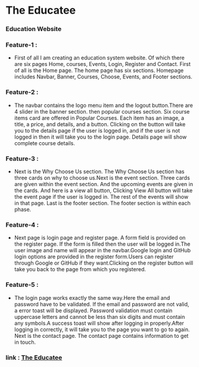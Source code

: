  <h1 className="text-2xl"> The Educatee </h1>
 <h3> Education Website </h3>

<h3 className="text-xl"> Feature-1 : </h3>
<ul>
<li>
First of all I am creating an education system website. Of which there are six pages Home, courses, Events, Login, Register and Contact. First of all is the Home page. The home page has six sections. Homepage includes Navbar, Banner, Courses, Choose, Events, and Footer sections.
</li>
</ul>

<h3 className="text-xl"> Feature-2 : </h3>
<ul><li>
 The navbar contains the logo menu item and the logout button.There are 4 slider in the banner section. then popular courses section. Six course items card are offered in Popular Courses. Each item has an image, a title, a price, and details, and a button. Clicking on the button will take you to the details page if the user is logged in, and if the user is not logged in then it will take you to the login page. Details page will show complete course details.
</li>
</ul>

<h3 className="text-xl"> Feature-3 : </h3>
<ul><li>
Next is the Why Choose Us section. The Why Choose Us section has three cards on why to choose us.Next is the event section. Three cards are given within the event section. And the upcoming events are given in the cards. And here is a view all button, Clicking View All button will take the event page if the user is logged in. The rest of the events will show in that page. Last is the footer section. The footer section is within each phase.
</li>
</ul>


<h3 className="text-xl"> Feature-4 : </h3>
<ul><li>
Next page is login page and register page. A form field is provided on the register page. If the form is filled then the user will be logged in.The user image and name will appear in the navbar.Google login and GitHub login options are provided in the register form.Users can register through Google or GitHub if they want.Clicking on the register button will take you back to the page from which you registered.
</li>
</ul>


<h3 className="text-xl"> Feature-5 : </h3>
<ul><li>
The login page works exactly the same way.Here the email and password have to be validated. If the email and password are not valid, a error toast will be displayed. Password validation must contain uppercase letters and cannot be less than six digits and must contain any symbols.A success toast will show after logging in properly.After logging in correctly, it will take you to the page you want to go to again. Next is the contact page. The contact page contains information to get in touch.
</li>
</ul>

<h3 className="text-2xl"> link :
<a href="" target="_blank" rel="donation">The Educatee </a>
</h3>